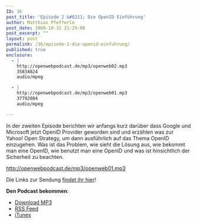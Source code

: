 ```yaml
---
ID: 36
post_title: 'Episode 2 &#8211; Die OpenID Einführung'
author: Matthias Pfefferle
post_date: 2008-10-31 21:29:00
post_excerpt: ""
layout: post
permalink: /36/episode-2-die-openid-einfuhrung/
published: true
enclosure:
  - |
    http://openwebpodcast.de/mp3/openweb02.mp3
    35834824
    audio/mpeg

  - |
    http://openwebpodcast.de/mp3/openweb01.mp3
    37792084
    audio/mpeg

---
```

In der zweiten Episode berichten wir anfangs kurz darüber dass Google und Microsoft jetzt OpenID Provider geworden sind und erzählen was zur Yahoo! Open Strategy, um dann ausführlich auf das Thema OpenID einzugehen. Was ist das Problem, wie sieht die Lösung aus, wie bekommt man eine OpenID, wie benutzt man eine OpenID und was ist hinsichtlich der Sicherheit zu beachten.

http://openwebpodcast.de/mp3/openweb01.mp3

Die Links zur Sendung <a href="http://openweb.mixxt.de/networks/wiki/index.episode-2">findet ihr hier</a>!

<strong>Den Podcast bekommen</strong>:
<ul><li><a href="http://openwebpodcast.de/mp3/openweb02.mp3">Download MP3</a></li>
<li><a href="http://feeds.feedburner.com/openwebcast">RSS Feed</a></li>
<li><a href="http://phobos.apple.com/WebObjects/MZStore.woa/wa/viewPodcast?id=294732929">iTunes</a></li></ul>
